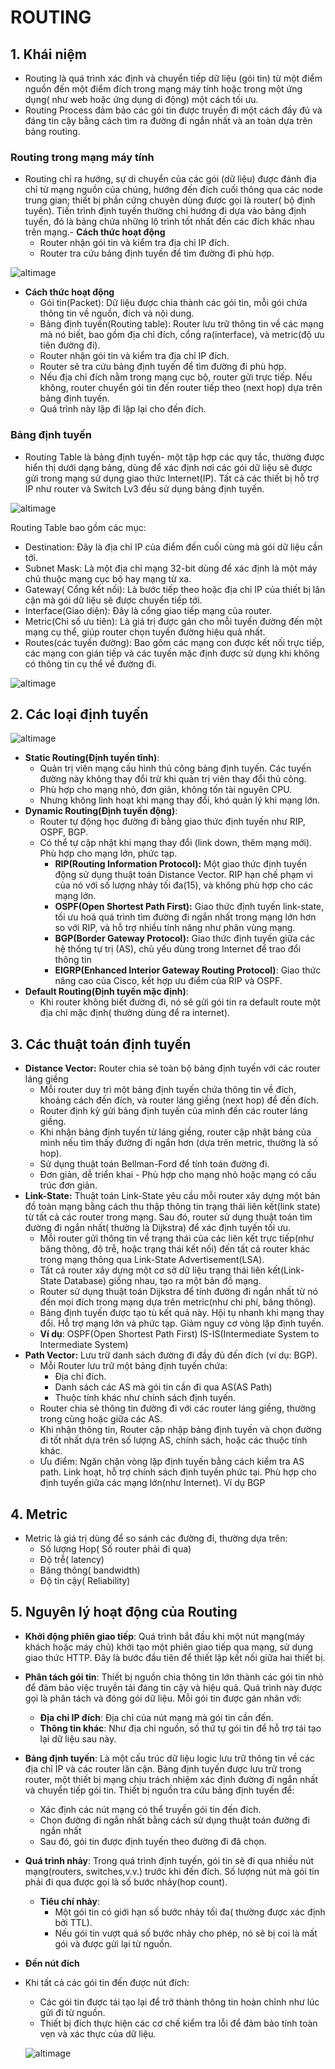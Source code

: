 # ROUTING
## 1. Khái niệm
- Routing là quá trình xác định và chuyển tiếp dữ liệu (gói tin) từ một điểm nguồn đến một điểm đích trong mạng máy tính hoặc trong một ứng dụng( như web hoặc ứng dụng di động) một cách tối ưu.
- Routing Process đảm bảo các gói tin được truyền đi một cách đầy đủ và đáng tin cậy bằng cách tìm ra đường đi ngắn nhất và an toàn dựa trên bảng routing.
### Routing trong mạng máy tính
- Routing chỉ ra hướng, sự di chuyển của các gói (dữ liệu) được đánh địa chỉ từ mạng nguồn của chúng, hướng đến đích cuối thông qua các node trung gian; thiết bị phần cứng chuyên dùng được gọi là router( bộ định tuyến). Tiến trình định tuyến thường chỉ hướng đi dựa vào bảng định tuyến, đó là bảng chứa những lộ trình tốt nhất đến các đích khác nhau trên mạng.- **Cách thức hoạt động**
  - Router nhận gói tin và kiểm tra địa chỉ IP đích.
  - Router tra cứu bảng định tuyến để tìm đường đi phù hợp.

![altimage](../Images/routingbetweenAB.png)

- **Cách thức hoạt động**
  - Gói tin(Packet): Dữ liệu được chia thành các gói tin, mỗi gói chứa thông tin về nguồn, đích và nội dung.
  - Bảng định tuyến(Routing table): Router lưu trữ thông tin về các mạng mà nó biết, bao gồm địa chỉ đích, cổng ra(interface), và metric(độ ưu tiên đường đi).
  - Router nhận gói tin và kiểm tra địa chỉ IP đích.
  - Router sẽ tra cứu bảng định tuyến để tìm đường đi phù hợp.
  - Nếu địa chỉ đích nằm trong mạng cục bộ, router gửi trực tiếp. Nếu không, router chuyển gói tin đến router tiếp theo (next hop) dựa trên bảng định tuyến.
  - Quá trình này lặp đi lặp lại cho đến đích.

### Bảng định tuyến
- Routing Table là bảng định tuyến- một tập hợp các quy tắc, thường được hiển thị dưới dạng bảng, dùng để xác định nơi các gói dữ liệu sẽ được gửi trong mạng sử dụng giao thức Internet(IP). Tất cả các thiết bị hỗ trợ IP như router và Switch Lv3 đều sử dụng bảng định tuyến.

![altimage](../Images/routingtable.png)

Routing Table bao gồm các mục:
- Destination: Đây là địa chỉ IP của điểm đến cuối cùng mà gói dữ liệu cần tới.
- Subnet Mask: Là một địa chỉ mạng 32-bit dùng để xác định là một máy chủ thuộc mạng cục bộ hay mạng từ xa.
- Gateway( Cổng kết nối): Là bước tiếp theo hoặc địa chỉ IP của thiết bị lân cận mà gói dữ liệu sẽ được chuyển tiếp tới.
- Interface(Giao diện): Đây là cổng giao tiếp mạng của router. 
- Metric(Chỉ số ưu tiên): Là giá trị được gán cho mỗi tuyến đường đến một mạng cụ thể, giúp router chọn tuyến đường hiệu quả nhất.
- Routes(các tuyến đường): Bao gồm các mạng con được kết nối trực tiếp, các mạng con gián tiếp  và các tuyến mặc định được sử dụng khi không có thông tin cụ thể về đường đi.

![altimage](../Images/routingtable2.png)

## 2. Các loại định tuyến

![altimage](../Images/typeofrouting.png)

- **Static Routing(Định tuyến tĩnh)**: 
  - Quản trị viên mạng cấu hình thủ công bảng định tuyến. Các tuyến đường này không thay đổi trừ khi quản trị viên thay đổi thủ công.
  - Phù hợp cho mạng nhỏ, đơn giản, không tốn tài nguyên CPU.
  - Nhưng không linh hoạt khi mạng thay đổi, khó quản lý khi mạng lớn.
- **Dynamic Routing(Định tuyến động)**:
  - Router tự động học đường đi bằng giao thức định tuyến như RIP, OSPF, BGP.
  - Có thể tự cập nhật khi mạng thay đổi (link down, thêm mạng mới). Phù hợp cho mạng lớn, phức tạp.
    - **RIP(Routing Information Protocol):** Một giao thức định tuyến động sử dụng thuật toán Distance Vector. RIP hạn chế phạm vi của nó với số lượng nhảy tối đa(15), và không phù hợp cho các mạng lớn.
    - **OSPF(Open Shortest Path First):** Giao thức định tuyến link-state, tối ưu hoá quá trình tìm đường đi ngắn nhất trong mạng lớn hơn so với RIP, và hỗ trợ nhiều tính năng như phân vùng mạng.
    - **BGP(Border Gateway Protocol):** Giao thức định tuyến giữa các hệ thống tự trị (AS), chủ yếu dùng trong Internet để trao đổi thông tin 
    - **EIGRP(Enhanced Interior Gateway Routing Protocol)**: Giao thức nâng cao của Cisco, kết hợp ưu điểm của RIP và OSPF.
- **Default Routing(Định tuyến mặc định)**:
  - Khi router không biết đường đi, nó sẽ gửi gói tin ra default route một địa chỉ mặc định( thường dùng để ra internet).  
## 3. Các thuật toán định tuyến
- **Distance Vector:** Router chia sẻ toàn bộ bảng định tuyến với các router láng giềng 
  - Mỗi router duy trì một bảng định tuyến chứa thông tin về đích, khoảng cách đến đích, và router láng giềng (next hop) để đến đích.
  - Router định kỳ gửi bảng định tuyến của mình đến các router láng giềng.
  - Khi nhận bảng định tuyến từ láng giềng, router cập nhật bảng của mình nếu tìm thấy đường đi ngắn hơn (dựa trên metric, thường là số hop).
  - Sử dụng thuật toán Bellman-Ford để tính toán đường đi. 
  - Đơn giản, dễ triển khai - Phù hợp cho mạng nhỏ hoặc mạng có cấu trúc đơn giản.
- **Link-State:** Thuật toán Link-State yêu cầu mỗi router xây dựng một bản đồ toàn mạng bằng cách thu thập thông tin trạng thái liên kết(link state) từ tất cả các router trong mạng. Sau đó, router sử dụng thuật toán tìm đường đi ngắn nhất( thường là Dijkstra) để xác định tuyến tối ưu.
  - Mỗi router gửi thông tin về trạng thái của các liên kết trực tiếp(như băng thông, độ trễ, hoặc trạng thái kết nối) đến tất cả router khác trong mạng thông qua Link-State Advertisement(LSA).
  - Tất cả router xây dựng một cơ sở dữ liệu trạng thái liên kết(Link-State Database) giống nhau, tạo ra một bản đồ mạng.
  - Router sử dụng thuật toán Dijkstra để tính đường đi ngắn nhất từ nó đến mọi đích trong mạng dựa trên metric(như chi phí, băng thông).
  - Bảng định tuyến được tạo tù kết quả này. Hội tụ nhanh khi mạng thay đổi. Hỗ trợ mạng lớn và phức tạp. Giảm nguy cơ vòng lặp định tuyến.
  - **Ví dụ**: OSPF(Open Shortest Path First) IS-IS(Intermediate System to Intermediate System)
- **Path Vector:** Lưu trữ danh sách đường đi đầy đủ đến đích (ví dụ: BGP).
  - Mỗi Router lưu trữ một bảng định tuyến chứa:
    - Địa chỉ đích.
    - Danh sách các AS mà gói tin cần đi qua AS(AS Path)
    - Thuộc tính khác như chính sách định tuyến.
  - Router chia sẻ thông tin đường đi với các router láng giềng, thường trong cùng hoặc giữa các AS.
  - Khi nhận thông tin, Router cập nhập bảng định tuyến và chọn đường đi tốt nhất dựa trên số lượng AS, chính sách, hoặc các thuộc tính khác.
  - Ưu điểm: Ngăn chặn vòng lặp định tuyến bằng cách kiểm tra AS path. Link hoạt, hỗ trợ chính sách định tuyến phức tại. Phù hợp cho định tuyến giữa các mạng lớn(như Internet). Ví dụ BGP
## 4. Metric 
- Metric là giá trị dùng để so sánh các đường đi, thường dựa trên:
  - Số lượng Hop( Số router phải đi qua)
  - Độ trễ( latency)
  - Băng thông( bandwidth)
  - Độ tin cậy( Reliability)

## 5. Nguyên lý hoạt động của Routing
- **Khởi động phiên giao tiếp**: Quá trình bắt đầu khi một nút mạng(máy khách hoặc máy chủ) khởi tạo một phiên giao tiếp qua mạng, sử dụng giao thức HTTP. Đây là bước đầu tiên để thiết lập kết nối giữa hai thiết bị.
- **Phân tách gói tin**: Thiết bị nguồn chia thông tin lớn thành các gói tin nhỏ để đảm bảo việc truyền tải đáng tin cậy và hiệu quả. Quá trình này được gọi là phân tách và đóng gói dữ liệu. Mỗi gói tin được gán nhãn với:
  - **Địa chỉ IP đích**: Địa chỉ của nút mạng mà gói tin cần đến.
  - **Thông tin khác**: Như địa chỉ nguồn, số thứ tự gói tin để hỗ trợ tái tạo lại dữ liệu sau này.
- **Bảng định tuyến**: Là một cấu trúc dữ liệu logic lưu trữ thông tin về các địa chỉ IP và các router lân cận. Bảng định tuyến được lưu trữ trong router, một thiết bị mạng chịu trách nhiệm xác định đường đi ngắn nhất và chuyển tiếp gói tin. Thiết bị nguồn tra cứu bảng định tuyến để:
  - Xác định các nút mạng có thể truyền gói tin đến đích.
  - Chọn đường đi ngắn nhất bằng cách sử dụng thuật toán đường đi ngắn nhất
  - Sau đó, gói tin được định tuyến theo đường đi đã chọn.
- **Quá trình nhảy**: Trong quá trình định tuyến, gói tin sẽ đi qua nhiều nút mạng(routers, switches,v.v.) trước khi đến đích. Số lượng nút mà gói tin phải đi qua được gọi là số bước nhảy(hop count).
  - **Tiêu chí nhảy**:
    - Một gói tin có giới hạn số bước nhảy tối đa( thường được xác định bởi TTL).
    - Nếu gói tin vượt quá số bước nhảy cho phép, nó sẽ bị coi là mất gói và được gửi lại từ nguồn.
- **Đến nút đích**
- Khi tất cả các gói tin đến được nút đích:
  - Các gói tin được tái tạo lại để trở thành thông tin hoàn chỉnh như lúc gửi đi từ nguồn.
  - Thiết bị đích thực hiện các cơ chế kiểm tra lỗi để đảm bảo tính toàn vẹn và xác thực của dữ liệu.

  ![altimage](../Images/routingexample.png)